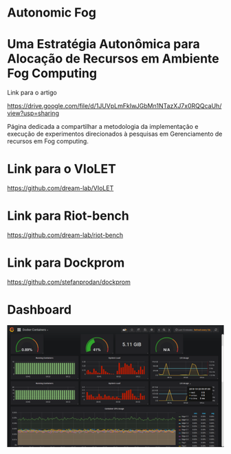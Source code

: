# Autonomic Fog
# Uma Estratégia Autonômica para Alocação de Recursos em Ambiente Fog Computing

Link para o artigo

https://drive.google.com/file/d/1JUVpLmFkIwJGbMn1NTazXJ7x0RQQcaUh/view?usp=sharing

Página dedicada a compartilhar a metodologia da implementação e execução de experimentos direcionados à pesquisas em Gerenciamento de recursos em Fog computing.

# Link para o VIoLET

https://github.com/dream-lab/VIoLET

# Link para Riot-bench

https://github.com/dream-lab/riot-bench

# Link para Dockprom 

https://github.com/stefanprodan/dockprom

# Dashboard

![alt text](https://github.com/danilosilvase/autonomic/blob/master/grafana_fog.png)






